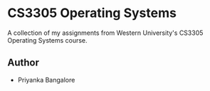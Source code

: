 # CS3305 Operating Systems

A collection of my assignments from Western University's CS3305 Operating Systems course.

## Author
- Priyanka Bangalore

